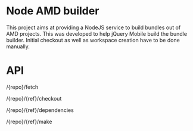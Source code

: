 Node AMD builder
=======================

This project aims at providing a NodeJS service to build bundles out of AMD projects. This was developed to help jQuery Mobile build the bundle builder.
Initial checkout as well as workspace creation have to be done manually.

API
============

/{repo}/fetch

/{repo}/{ref}/checkout

/{repo}/{ref}/dependencies

/{repo}/{ref}/make